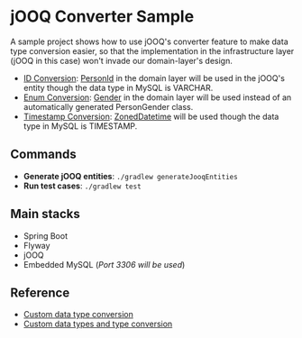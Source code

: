 # jOOQ Converter Sample

A sample project shows how to use jOOQ's converter feature to make data type conversion easier, so that the implementation in the infrastructure layer (jOOQ in this case) won't invade our domain-layer's design.

- [ID Conversion](src/main/kotlin/com/hitoda/jooqconvertersample/infra/PersonIdConverter.kt): [PersonId](src/main/kotlin/com/hitoda/jooqconvertersample/domain/PersonId.kt) in the domain layer will be used in the jOOQ's entity though the data type in MySQL is VARCHAR.
- [Enum Conversion](src/main/kotlin/com/hitoda/jooqconvertersample/infra/GenderConverter.kt): [Gender](src/main/kotlin/com/hitoda/jooqconvertersample/domain/Gender.kt) in the domain layer will be used instead of an automatically generated PersonGender class.
- [Timestamp Conversion](src/main/kotlin/com/hitoda/jooqconvertersample/infra/ZonedDatetimeConverter.kt): [ZonedDatetime](https://docs.oracle.com/en/java/javase/11/docs/api/java.base/java/time/ZonedDateTime.html) will be used though the data type in MySQL is TIMESTAMP.

## Commands

- **Generate jOOQ entities**: `./gradlew generateJooqEntities`
- **Run test cases**: `./gradlew test`

## Main stacks
- Spring Boot
- Flyway
- jOOQ
- Embedded MySQL (_Port 3306 will be used_) 

## Reference
- [Custom data type conversion](https://www.jooq.org/doc/latest/manual/sql-execution/fetching/data-type-conversion/)
- [Custom data types and type conversion](https://www.jooq.org/doc/latest/manual/code-generation/custom-data-types/)